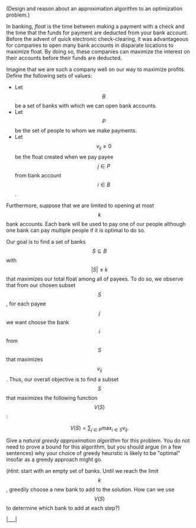 (Design and reason about an approximation algorithm to an optimization problem.)

In banking, _float_ is the time between making a payment with a check and the time that the funds for payment are deducted from your bank account. Before the advent of quick electronic check-clearing, it was advantageous for companies to open many bank accounts in disparate locations to maximize float. By doing so, these companies can maximize the interest on their accounts before their funds are deducted.

Imagine that we are such a company well on our way to maximize profits. Define the following sets of values:

+   Let $$B$$ be a set of banks with which we can open bank accounts.
+   Let $$P$$ be the set of people to whom we make payments.
+   Let $$v_{ij} \geq 0$$ be the float created when we pay payee $$j \in P$$ from bank account $$i \in B$$.

Furthermore, suppose that we are limited to opening at most $$k$$ bank accounts. Each bank will be used to pay one of our people although one bank can pay multiple people if it is optimal to do so.

Our goal is to find a set of banks $$S \subseteq B$$ with $$|S| \leq k$$ that maximizes our total float among all of payees. To do so, we observe that from our chosen subset $$S$$, for each payee $$j$$ we want choose the bank $$i$$ from $$S$$ that maximizes $$v_{ij}$$. Thus, our overall objective is to find a subset $$S$$ that maximizes the following function $$V(S)$$:

$$
V(S) = \sum_{j \in P} \max_{i \in S} v_{ij}.
$$

Give a _natural greedy approximation algorithm_ for this problem. You do not need to prove a bound for this algorithm, but you should argue (in a few sentences) why your choice of greedy heuristic is likely to be "optimal" insofar as a greedy approach might go.

(_Hint_: start with an empty set of banks. Until we reach the limit $$k$$, greedily choose a new bank to add to the solution. How can we use $$V(S)$$ to determine which bank to add at each step?)

|___|
